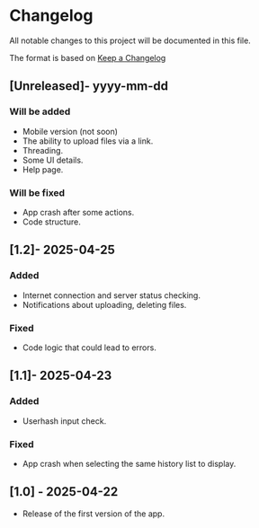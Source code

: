 # Changelog

All notable changes to this project will be documented in this file.

The format is based on [Keep a Changelog](https://keepachangelog.com/en/1.1.0/)

## [Unreleased]- yyyy-mm-dd

### Will be added

- Mobile version (not soon)
- The ability to upload files via a link.
- Threading.
- Some UI details.
- Help page.

### Will be fixed

- App crash after some actions.
- Code structure.


## [1.2]- 2025-04-25

### Added

- Internet connection and server status checking.
- Notifications about uploading, deleting files.

### Fixed

- Code logic that could lead to errors.


## [1.1]- 2025-04-23

### Added

- Userhash input check.

### Fixed

- App crash when selecting the same history list to display.


## [1.0] - 2025-04-22

- Release of the first version of the app.
